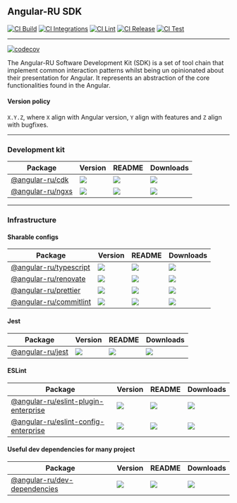 ## Angular-RU SDK

[![CI Build](https://github.com/Angular-RU/angular-ru-sdk/actions/workflows/build.yml/badge.svg)](https://github.com/Angular-RU/angular-ru-sdk/actions/workflows/build.yml)
[![CI Integrations](https://github.com/Angular-RU/angular-ru-sdk/actions/workflows/integrations.yml/badge.svg)](https://github.com/Angular-RU/angular-ru-sdk/actions/workflows/integrations.yml)
[![CI Lint](https://github.com/Angular-RU/angular-ru-sdk/actions/workflows/lint.yml/badge.svg)](https://github.com/Angular-RU/angular-ru-sdk/actions/workflows/lint.yml)
[![CI Release](https://github.com/Angular-RU/angular-ru-sdk/actions/workflows/release.yml/badge.svg)](https://github.com/Angular-RU/angular-ru-sdk/actions/workflows/release.yml)
[![CI Test](https://github.com/Angular-RU/angular-ru-sdk/actions/workflows/test.yml/badge.svg)](https://github.com/Angular-RU/angular-ru-sdk/actions/workflows/test.yml)

---

[![codecov](https://codecov.io/gh/Angular-RU/angular-ru-sdk/branch/master/graph/badge.svg?token=RVJS9HS665)](https://codecov.io/gh/Angular-RU/angular-ru-sdk)

The Angular-RU Software Development Kit (SDK) is a set of tool chain that implement common interaction patterns whilst
being un opinionated about their presentation for Angular. It represents an abstraction of the core functionalities
found in the Angular.

#### Version policy

`X.Y.Z`, where `X` align with Angular version, `Y` align with features and `Z` align with bugfixes.

---

### Development kit

| **Package**                                                    | **Version**                                                       | **README**                                                                 | **Downloads**                                                                                     |
| -------------------------------------------------------------- | ----------------------------------------------------------------- | -------------------------------------------------------------------------- | ------------------------------------------------------------------------------------------------- |
| [@angular-ru/cdk](https://npmjs.com/package/@angular-ru/cdk)   | ![](https://img.shields.io/npm/v/%40angular-ru%2Fcdk/latest.svg)  | [![](https://img.shields.io/badge/README--green.svg)](libs/cdk/README.md)  | [![](https://img.shields.io/npm/dw/@angular-ru/cdk)](https://npmjs.com/package/@angular-ru/cdk)   |
| [@angular-ru/ngxs](https://npmjs.com/package/@angular-ru/ngxs) | ![](https://img.shields.io/npm/v/%40angular-ru%2Fngxs/latest.svg) | [![](https://img.shields.io/badge/README--green.svg)](libs/ngxs/README.md) | [![](https://img.shields.io/npm/dw/@angular-ru/ngxs)](https://npmjs.com/package/@angular-ru/ngxs) |

---

### Infrastructure

#### Sharable configs

| **Package**                                                                | **Version**                                                             | **README**                                                                       | **Downloads**                                                                                                 |
| -------------------------------------------------------------------------- | ----------------------------------------------------------------------- | -------------------------------------------------------------------------------- | ------------------------------------------------------------------------------------------------------------- |
| [@angular-ru/typescript](https://npmjs.com/package/@angular-ru/typescript) | ![](https://img.shields.io/npm/v/%40angular-ru%2Ftypescript/latest.svg) | [![](https://img.shields.io/badge/README--green.svg)](libs/typescript/README.md) | [![](https://img.shields.io/npm/dw/@angular-ru/typescript)](https://npmjs.com/package/@angular-ru/typescript) |
| [@angular-ru/renovate](https://npmjs.com/package/@angular-ru/renovate)     | ![](https://img.shields.io/npm/v/%40angular-ru%2Frenovate/latest.svg)   | [![](https://img.shields.io/badge/README--green.svg)](libs/renovate/README.md)   | [![](https://img.shields.io/npm/dw/@angular-ru/renovate)](https://npmjs.com/package/@angular-ru/renovate)     |
| [@angular-ru/prettier](https://npmjs.com/package/@angular-ru/prettier)     | ![](https://img.shields.io/npm/v/%40angular-ru%2Fprettier/latest.svg)   | [![](https://img.shields.io/badge/README--green.svg)](libs/prettier/README.md)   | [![](https://img.shields.io/npm/dw/@angular-ru/prettier)](https://npmjs.com/package/@angular-ru/prettier)     |
| [@angular-ru/commitlint](https://npmjs.com/package/@angular-ru/commitlint) | ![](https://img.shields.io/npm/v/%40angular-ru%2Fcommitlint/latest.svg) | [![](https://img.shields.io/badge/README--green.svg)](libs/commitlint/README.md) | [![](https://img.shields.io/npm/dw/@angular-ru/commitlint)](https://npmjs.com/package/@angular-ru/commitlint) |

#### Jest

| **Package**                                                    | **Version**                                                       | **README**                                                                 | **Downloads**                                                                                     |
| -------------------------------------------------------------- | ----------------------------------------------------------------- | -------------------------------------------------------------------------- | ------------------------------------------------------------------------------------------------- |
| [@angular-ru/jest](https://npmjs.com/package/@angular-ru/jest) | ![](https://img.shields.io/npm/v/%40angular-ru%2Fjest/latest.svg) | [![](https://img.shields.io/badge/README--green.svg)](libs/jest/README.md) | [![](https://img.shields.io/npm/dw/@angular-ru/jest)](https://npmjs.com/package/@angular-ru/jest) |

#### ESLint

| **Package**                                                                                            | **Version**                                                                           | **README**                                                                                     | **Downloads**                                                                                                                             |
| ------------------------------------------------------------------------------------------------------ | ------------------------------------------------------------------------------------- | ---------------------------------------------------------------------------------------------- | ----------------------------------------------------------------------------------------------------------------------------------------- |
| [@angular-ru/eslint-plugin-enterprise](https://npmjs.com/package/@angular-ru/eslint-plugin-enterprise) | ![](https://img.shields.io/npm/v/%40angular-ru%2Feslint-plugin-enterprise/latest.svg) | [![](https://img.shields.io/badge/README--green.svg)](libs/eslint-plugin-enterprise/README.md) | [![](https://img.shields.io/npm/dw/@angular-ru/eslint-plugin-enterprise)](https://npmjs.com/package/@angular-ru/eslint-plugin-enterprise) |
| [@angular-ru/eslint-config-enterprise](https://npmjs.com/package/@angular-ru/eslint-config-enterprise) | ![](https://img.shields.io/npm/v/%40angular-ru%2Feslint-config-enterprise/latest.svg) | [![](https://img.shields.io/badge/README--green.svg)](libs/eslint-config-enterprise/README.md) | [![](https://img.shields.io/npm/dw/@angular-ru/eslint-config-enterprise)](https://npmjs.com/package/@angular-ru/eslint-config-enterprise) |

#### Useful dev dependencies for many project

| **Package**                                                                            | **Version**                                                                   | **README**                                                                             | **Downloads**                                                                                                             |
| -------------------------------------------------------------------------------------- | ----------------------------------------------------------------------------- | -------------------------------------------------------------------------------------- | ------------------------------------------------------------------------------------------------------------------------- |
| [@angular-ru/dev-dependencies](https://npmjs.com/package/@angular-ru/dev-dependencies) | ![](https://img.shields.io/npm/v/%40angular-ru%2Fdev-dependencies/latest.svg) | [![](https://img.shields.io/badge/README--green.svg)](libs/dev-dependencies/README.md) | [![](https://img.shields.io/npm/dw/@angular-ru/dev-dependencies)](https://npmjs.com/package/@angular-ru/dev-dependencies) |
